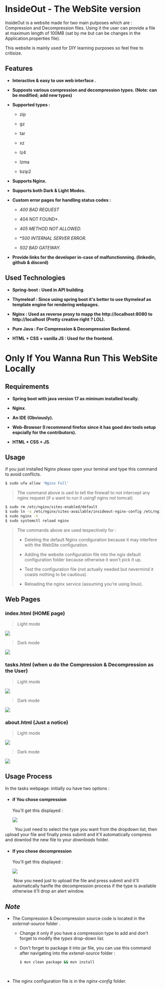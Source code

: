 # InsideOut - The WebSite version



InsideOut is a website made for two main putposes which are : Compression and Decompression files. Using it the user can provide a file at maximum length of 100MB (sat by me but can be changes in the Application.properties file).

This website is mainly used for DIY learning purposes so feel free to critisize.



## Features

- **Interactive & easy to use web interface .**

- **Supposts various compression and decompression types. (Note: can be modified; add new types)**

- **Supported types :**
  
  - zip
  
  - gz
  
  - tar
  
  - xz
  
  - lz4
  
  - lzma
  
  - bzip2

- **Supports Nginx.**

- **Supports both Dark & Light Modes.**

- **Custom error pages for handling status codes :**
  
  - *400 BAD REQUEST*
  
  - 404 NOT FOUND*.
  
  - *405 METHOD NOT ALLOWED.*
  
  - **500 INTERNAL SERVER ERROR.*
  
  - *502 BAD GATEWAY.*

- **Provide links for the developer in-case of malfunctionning. (linkedin, github & discord)**



## Used Technologies

- **Spring-boot : Used in API building**.

- **Thymeleaf : Since using spring boot it's better to use thymeleaf as template engine for rendering webpages.**

- **Nginx : Used as reverse proxy to mapp the http://localhost:8080 to http://localhost (Pretty creative right ? LOL).**

- **Pure Java : For Compression & Decompression Backend.**

- **HTML + CSS + vanilla JS : Used for the frontend.**



# Only If You Wanna Run This WebSite Locally



## Requirements

- **Spring boot with java version 17 as mininum installed locally.**

- **Nginx**.

- **An IDE (Obviously).**

- **Web-Browser (I recommend firefox since it has good dev tools setup espcially for the contributors).**

- **HTML + CSS + JS**.



## Usage

if you just installed Nginx please open your teminal and type this command to avoid conflicts.

```bash
$ sudo ufw allow 'Nginx Full' 
```

> The command above is ued to tell the firewall to not intercept any nginx request (if u want to run it usingf nginx not tomcat)

```bash
$ sudo rm /etc/nginx/sites-enabled/default
$ sudo ln -s /etc/nginx/sites-available/insideout-nginx-config /etc/nginx/sites-enabled/
$ sudo nginx -t
$ sudo systemctl reload nginx
```

> The commands above are used tespectively for :
> 
> - Deleting the default Nginx condiguration because it may interfere with the WebSite configuration.
> 
> - Adding the website configuration file into the ngix default configuration folder because otherwise it won't pick it up.
> 
> - Test the configuration file (not actually needed but nevermind it coasts nothing to be cautious).
> 
> - Reloading the nginx service (assuming you're using linux).



## Web Pages

### index.html (HOME page)

> Light mode

![](/home/ignorant05/.config/marktext/images/2025-03-11-23-47-12-Screenshot%20from%202025-03-11%2023-44-18.png)

> Dark mode

![](/home/ignorant05/.config/marktext/images/2025-03-11-23-48-14-Screenshot%20from%202025-03-11%2023-44-36.png)



### tasks.html (when u do the Compression & Decompression as the User)

> Light mode

![](/home/ignorant05/.config/marktext/images/2025-03-11-23-51-00-image.png)

> Dark mode

![](/home/ignorant05/.config/marktext/images/2025-03-11-23-49-10-Screenshot%20from%202025-03-11%2023-45-09.png)



### about.html (Just a notice)

> Light mode

![](/home/ignorant05/.config/marktext/images/2025-03-11-23-51-12-Screenshot%20from%202025-03-11%2023-49-58.png)

> Dark mode

![](/home/ignorant05/.config/marktext/images/2025-03-11-23-49-45-Screenshot%20from%202025-03-11%2023-45-51.png)



## Usage Process

In the tasks webpage: initially ou have two options :

- #### if You chose compression
  
  You'll get this displayed :
  
  ![](/home/ignorant05/.config/marktext/images/2025-03-11-23-53-06-image.png)

        You just need to select the type you want from the dropdown list, then upload your file and finally press submit and it'll automatically compress and downlod the new file to your *downloads* folder.

- #### If you chose decompression
  
  You'll get this displayed : 
  
  ![](/home/ignorant05/.config/marktext/images/2025-03-11-23-56-24-Screenshot%20from%202025-03-11%2023-56-11.png)
  
   Now you need just to upload the file and press submit and it'll automatically hanfle the decompression process if the type is available otherwise it'll drop an alert window.



## *Note*

- The Compression & Decompression source code is located in the *external-source* folder .
  
  - Change it only if you have a compression type to add and don't forget to modify the *types* drop-down list.
  
  - Don't forget to package it into jar file, you can use this command after navigating into the *extenal-source* folder :
    
    ```bash
    $ mvn clean package && mvn install
    ```

         

- The nginx configuration file is in the *nginx-config* folder.
